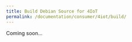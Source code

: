 ```yaml
---
title: Build Debian Source for 4IoT
permalink: /documentation/consumer/4iot/build/
---
```


Coming soon...